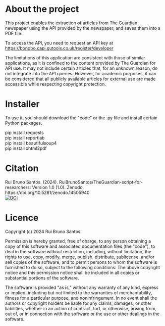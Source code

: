 <h1>About the project</h1>

This project enables the extraction of articles from The Guardian newspaper using the API provided by the newspaper, and saves them into a PDF file. 

To access the API, you need to request an API key at https://bonobo.capi.gutools.co.uk/register/developer

The limitations of this application are consistent with those of similar applications, as it is confined to the content provided by The Guardian for API use. It may not include certain articles that, for an unknown reason, do not integrate into the API queries. However, for academic purposes, it can be considered that all publicly available articles for external use are made accessible while respecting copyright protection.

<h1>Installer</h1>

To use it, you should download the "code" or the .py file and install certain Python packages.

pip install requests <br>
pip install reportlab <br>
pip install beautifulsoup4 <br>
pip install xhtml2pdf <br>

<h1>Citation</h1>
Rui Bruno Santos. (2024). RuiBrunoSantos/TheGuardian-script-for-researchers: Version 1.0 (1.0). Zenodo. https://doi.org/10.5281/zenodo.14505940 <br>
<a href="https://doi.org/10.5281/zenodo.14505940"><img src="https://zenodo.org/badge/DOI/10.5281/zenodo.14505940.svg" alt="DOI"></a>

<h1>Licence</h1>

Copyright (c) 2024 Rui Bruno Santos

Permission is hereby granted, free of charge, to any person obtaining a copy of this software and associated documentation files (the "code"), to deal in the software without restriction, including, without limitation, the rights to use, copy, modify, merge, publish, distribute, sublicense, and/or sell copies of the software, and to permit persons to whom the software is furnished to do so, subject to the following conditions: The above copyright notice and this permission notice shall be included in all copies or substantial portions of the software.

The software is provided "as is," without any warranty of any kind, express or implied, including but not limited to the warranties of merchantability, fitness for a particular purpose, and noninfringement. In no event shall the authors or copyright holders be liable for any claims, damages, or other liabilities, whether in an action of contract, tort, or otherwise, arising from, out of, or in connection with the software or the use or other dealings in the software.
